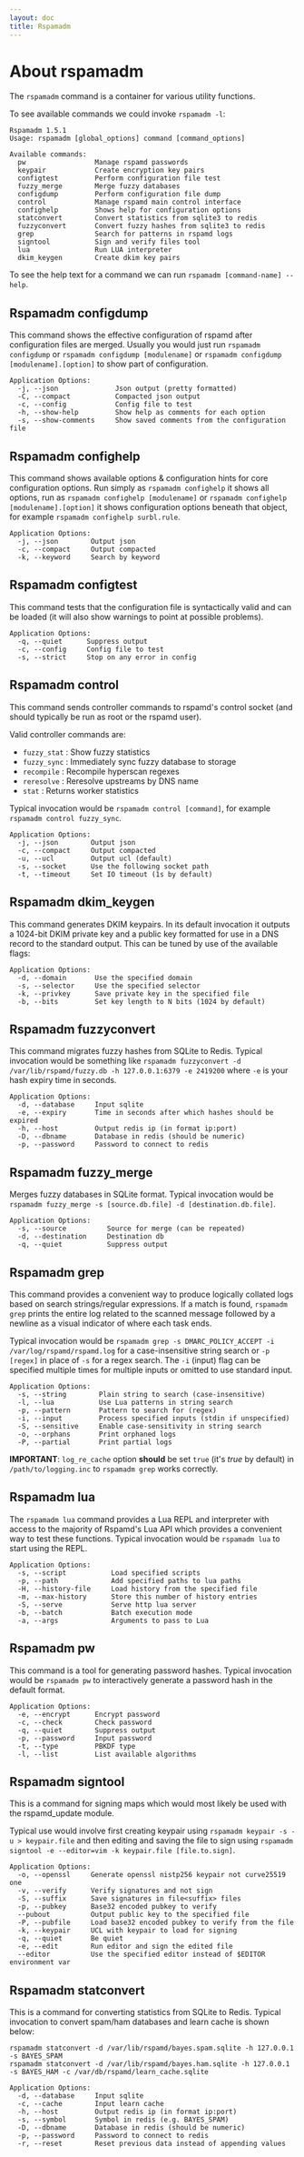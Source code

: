 ```yaml
---
layout: doc
title: Rspamadm
---
```


# About rspamadm

The `rspamadm` command is a container for various utility functions.

To see available commands we could invoke `rspamadm -l`:

~~~
Rspamadm 1.5.1
Usage: rspamadm [global_options] command [command_options]

Available commands:
  pw                 Manage rspamd passwords
  keypair            Create encryption key pairs
  configtest         Perform configuration file test
  fuzzy_merge        Merge fuzzy databases
  configdump         Perform configuration file dump
  control            Manage rspamd main control interface
  confighelp         Shows help for configuration options
  statconvert        Convert statistics from sqlite3 to redis
  fuzzyconvert       Convert fuzzy hashes from sqlite3 to redis
  grep               Search for patterns in rspamd logs
  signtool           Sign and verify files tool
  lua                Run LUA interpreter
  dkim_keygen        Create dkim key pairs
~~~

To see the help text for a command we can run `rspamadm [command-name] --help`.

## Rspamadm configdump

This command shows the effective configuration of rspamd after configuration files are merged. Usually you would just run `rspamadm configdump` or `rspamadm configdump [modulename]` or `rspamadm configdump [modulename].[option]` to show part of configuration.

~~~
Application Options:
  -j, --json              Json output (pretty formatted)
  -C, --compact           Compacted json output
  -c, --config            Config file to test
  -h, --show-help         Show help as comments for each option
  -s, --show-comments     Show saved comments from the configuration file
~~~

## Rspamadm confighelp

This command shows available options & configuration hints for core configuration options. Run simply as `rspamadm confighelp` it shows all options, run as `rspamadm confighelp [modulename]` or `rspamadm confighelp [modulename].[option]` it shows configuration options beneath that object, for example `rspamadm confighelp surbl.rule`.

~~~
Application Options:
  -j, --json        Output json
  -c, --compact     Output compacted
  -k, --keyword     Search by keyword
~~~

## Rspamadm configtest

This command tests that the configuration file is syntactically valid and can be loaded (it will also show warnings to point at possible problems).

~~~
Application Options:
  -q, --quiet      Suppress output
  -c, --config     Config file to test
  -s, --strict     Stop on any error in config
~~~

## Rspamadm control

This command sends controller commands to rspamd's control socket (and should typically be run as root or the rspamd user).

Valid controller commands are:

 - `fuzzy_stat` : Show fuzzy statistics
 - `fuzzy_sync` : Immediately sync fuzzy database to storage
 - `recompile` : Recompile hyperscan regexes
 - `reresolve` : Reresolve upstreams by DNS name
 - `stat` : Returns worker statistics

Typical invocation would be `rspamadm control [command]`, for example `rspamadm control fuzzy_sync`.

~~~
Application Options:
  -j, --json        Output json
  -c, --compact     Output compacted
  -u, --ucl         Output ucl (default)
  -s, --socket      Use the following socket path
  -t, --timeout     Set IO timeout (1s by default)
~~~

## Rspamadm dkim_keygen

This command generates DKIM keypairs. In its default invocation it outputs a 1024-bit DKIM private key and a public key formatted for use in a DNS record to the standard output. This can be tuned by use of the available flags:

~~~
Application Options:
  -d, --domain       Use the specified domain
  -s, --selector     Use the specified selector
  -k, --privkey      Save private key in the specified file
  -b, --bits         Set key length to N bits (1024 by default)
~~~

## Rspamadm fuzzyconvert

This command migrates fuzzy hashes from SQLite to Redis. Typical invocation would be something like `rspamadm fuzzyconvert -d /var/lib/rspamd/fuzzy.db -h 127.0.0.1:6379 -e 2419200` where `-e` is your hash expiry time in seconds.

~~~
Application Options:
  -d, --database     Input sqlite
  -e, --expiry       Time in seconds after which hashes should be expired
  -h, --host         Output redis ip (in format ip:port)
  -D, --dbname       Database in redis (should be numeric)
  -p, --password     Password to connect to redis
~~~

## Rspamadm fuzzy_merge

Merges fuzzy databases in SQLite format. Typical invocation would be `rspamadm fuzzy_merge -s [source.db.file] -d [destination.db.file]`.

~~~
Application Options:
  -s, --source          Source for merge (can be repeated)
  -d, --destination     Destination db
  -q, --quiet           Suppress output
~~~

## Rspamadm grep

This command provides a convenient way to produce logically collated logs based on search strings/regular expressions. If a match is found, `rspamadm grep` prints the entire log related to the scanned message followed by a newline as a visual indicator of where each task ends.

Typical invocation would be `rspamadm grep -s DMARC_POLICY_ACCEPT -i /var/log/rspamd/rspamd.log` for a case-insensitive string search or `-p [regex]` in place of `-s` for a regex search. The `-i` (input) flag can be specified multiple times for multiple inputs or omitted to use standard input.

~~~
Application Options:
  -s, --string        Plain string to search (case-insensitive)
  -l, --lua           Use Lua patterns in string search
  -p, --pattern       Pattern to search for (regex)
  -i, --input         Process specified inputs (stdin if unspecified)
  -S, --sensitive     Enable case-sensitivity in string search
  -o, --orphans       Print orphaned logs
  -P, --partial       Print partial logs
~~~

**IMPORTANT**: `log_re_cache` option **should** be set `true` (it's *true* by default) in `/path/to/logging.inc` to `rspamadm grep` works correctly.

## Rspamadm lua

The `rspamadm lua` command provides a Lua REPL and interpreter with access to the majority of Rspamd's Lua API which provides a convenient way to test these functions. Typical invocation would be `rspamadm lua` to start using the REPL.

~~~
Application Options:
  -s, --script           Load specified scripts
  -p, --path             Add specified paths to lua paths
  -H, --history-file     Load history from the specified file
  -m, --max-history      Store this number of history entries
  -S, --serve            Serve http lua server
  -b, --batch            Batch execution mode
  -a, --args             Arguments to pass to Lua
~~~

## Rspamadm pw

This command is a tool for generating password hashes. Typical invocation would be `rspamadm pw` to interactively generate a password hash in the default format.

~~~
Application Options:
  -e, --encrypt      Encrypt password
  -c, --check        Check password
  -q, --quiet        Suppress output
  -p, --password     Input password
  -t, --type         PBKDF type
  -l, --list         List available algorithms
~~~

## Rspamadm signtool

This is a command for signing maps which would most likely be used with the rspamd_update module.

Typical use would involve first creating keypair using `rspamadm keypair -s -u > keypair.file` and then editing and saving the file to sign using `rspamadm signtool -e --editor=vim -k keypair.file [file.to.sign]`.

~~~
Application Options:
  -o, --openssl     Generate openssl nistp256 keypair not curve25519 one
  -v, --verify      Verify signatures and not sign
  -S, --suffix      Save signatures in file<suffix> files
  -p, --pubkey      Base32 encoded pubkey to verify
  --pubout          Output public key to the specified file
  -P, --pubfile     Load base32 encoded pubkey to verify from the file
  -k, --keypair     UCL with keypair to load for signing
  -q, --quiet       Be quiet
  -e, --edit        Run editor and sign the edited file
  --editor          Use the specified editor instead of $EDITOR environment var
~~~

## Rspamadm statconvert

This is a command for converting statistics from SQLite to Redis. Typical invocation to convert spam/ham databases and learn cache is shown below:

~~~
rspamadm statconvert -d /var/lib/rspamd/bayes.spam.sqlite -h 127.0.0.1 -s BAYES_SPAM
rspamadm statconvert -d /var/lib/rspamd/bayes.ham.sqlite -h 127.0.0.1 -s BAYES_HAM -c /var/db/rspamd/learn_cache.sqlite
~~~

~~~
Application Options:
  -d, --database     Input sqlite
  -c, --cache        Input learn cache
  -h, --host         Output redis ip (in format ip:port)
  -s, --symbol       Symbol in redis (e.g. BAYES_SPAM)
  -D, --dbname       Database in redis (should be numeric)
  -p, --password     Password to connect to redis
  -r, --reset        Reset previous data instead of appending values
~~~
